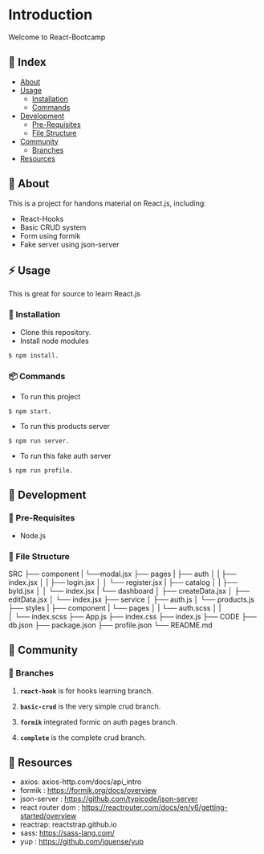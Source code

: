 # Introduction
Welcome to React-Bootcamp

## :ledger: Index

- [About](#beginner-about)
- [Usage](#zap-usage)
  - [Installation](#electric_plug-installation)
  - [Commands](#package-commands)
- [Development](#wrench-development)
  - [Pre-Requisites](#notebook-pre-requisites)
  - [File Structure](#file_folder-file-structure)
- [Community](#cherry_blossom-community)
  - [Branches](#cactus-branches)
- [Resources](#page_facing_up-resources)

##  :beginner: About
This is  a project for handons material on React.js, including:
* React-Hooks
* Basic CRUD system
* Form using formik
* Fake server using json-server

## :zap: Usage
This is great for source to learn React.js

###  :electric_plug: Installation
- Clone this repository.
- Install node modules
```
$ npm install.
```

###  :package: Commands
- To run this project 
```
$ npm start.
```
- To run this products server 
```
$ npm run server.
```
- To run this fake auth server 
```
$ npm run profile.
```

##  :wrench: Development

### :notebook: Pre-Requisites
- Node.js



###  :file_folder: File Structure

SRC
├── component
|     └──modal.jsx 
├── pages
|     ├── auth
│     |   ├── index.jsx
│     |   ├── login.jsx
│     │   └── register.jsx
|     ├── catalog
│     |   ├── byId.jsx
│     │   └── index.jsx
|     └── dashboard
│         ├── createData.jsx
│         ├── editData.jsx
│         └── index.jsx
├── service
│     ├── auth.js
│     └── products.js
├── styles
|     ├── component
|     └── pages
│     |   └──  auth.scss
│     |   
│     └── index.scss
├── App.js
├── index.css
├── index.js
├── CODE
├── db.json
├── package.json
├── profile.json
└── README.md


## :cherry_blossom: Community

 ### :cactus: Branches

1. **`react-hook`** is for hooks learning branch.

2. **`basic-crud`** is the very simple crud branch.

2. **`formik`** integrated formic on auth pages branch.

2. **`complete`** is the complete crud branch.


##  :page_facing_up: Resources

- axios: axios-http.com/docs/api_intro
- formik : https://formik.org/docs/overview
- json-server  : https://github.com/typicode/json-server
- react router dom : https://reactrouter.com/docs/en/v6/getting-started/overview
- reactrap: reactstrap.github.io
- sass: https://sass-lang.com/
- yup : https://github.com/jquense/yup
